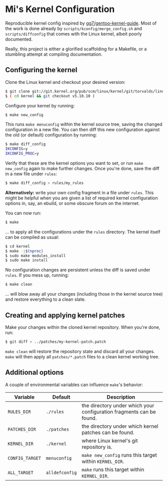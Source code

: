 # Mi's Kernel Configuration

Reproducible kernel config inspired by [gg7/gentoo-kernel-guide][kernel-guide].
Most of the work is done already by
`scripts/kconfig/merge_config.sh` and
`scripts/diffconfig` that comes with the Linux kernel,
albeit poorly documented.

Really, this project is either a glorified scaffolding for a Makefile,
or a stumbling attempt at compiling documentation.

## Configuring the kernel

Clone the Linux kernel and checkout your desired version:

```sh
$ git clone git://git.kernel.org/pub/scm/linux/kernel/git/torvalds/linux.git kernel
$ ( cd kernel && git checkout v5.10.10 )
```

Configure your kernel by running:

```sh
$ make new_config
```

This runs `make menuconfig` within the kernel source tree,
saving the changed configuration in a new file.
You can then diff this new configuration
against the old (or default) configuration
by running:

```sh
$ make diff_config
IKCONFIG=y
IKCONFIG_PROC=y
```

Verify that these are the kernel options you want to set,
or run `make new_config` again to make further changes.
Once you're done, save the diff in a new file under `rules`:

```sh
$ make diff_config > rules/my_rules
```

**Alternatively:** write your own config fragment in a file under `rules`.
This might be helpful when you are given
a list of required kernel configuration options
in, say, an ebuild, or some obscure forum on the internet.

You can now run:

```sh
$ make
```

... to apply all the configurations under the `rules` directory.
The kernel itself can be compiled as usual:

```sh
$ cd kernel
$ make -j$(nproc)
$ sudo make modules_install
$ sudo make install
```

No configuration changes are persistent unless the diff is saved under `rules`.
If you mess up, running:

```sh
$ make clean
```

... will blow away all your changes
(including those in the kernel source tree)
and restore everything to a clean slate.

## Creating and applying kernel patches

Make your changes within the cloned kernel repository.
When you're done, run:

```sh
$ git diff > ../patches/my-kernel-patch.patch
```

`make clean` will restore the repository state and discard all your changes.
`make` will then apply all `patches/*.patch` files to a clean kernel working
tree.

## Additional options

A couple of environmental variables can influence `make`'s behavior:

| Variable | Default | Description |
| --- | --- | ---
| `RULES_DIR` | `./rules` | the directory under which your configuration fragments can be found. |
| `PATCHES_DIR` | `./patches` | the directory under which kernel patches can be found. |
| `KERNEL_DIR` | `./kernel` | where Linux kernel's git repository is. |
| `CONFIG_TARGET` | `menuconfig` | `make new_config` runs this target within `KERNEL_DIR`. |
| `ALL_TARGET` | `alldefconfig` | `make` runs this target within `KERNEL_DIR`. |

[kernel-guide]: https://github.com/gg7/gentoo-kernel-guide

